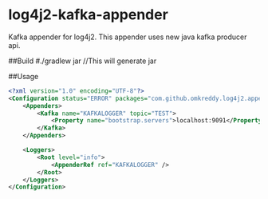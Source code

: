 # log4j2-kafka-appender
Kafka appender for log4j2. This appender uses new java kafka producer api. 

##Build
#./gradlew jar //This will generate jar

##Usage
```xml
<?xml version="1.0" encoding="UTF-8"?>
<Configuration status="ERROR" packages="com.github.omkreddy.log4j2.appender">
	<Appenders>
		<Kafka name="KAFKALOGGER" topic="TEST">
			<Property name="bootstrap.servers">localhost:9091</Property>
		</Kafka>
	</Appenders>

	<Loggers>
		<Root level="info">
			<AppenderRef ref="KAFKALOGGER" />
		</Root>
	</Loggers>
</Configuration>
```

